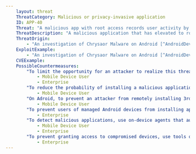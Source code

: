 ```yaml
---
    layout: threat
    ThreatCategory: Malicious or privacy-invasive application
    ID: APP-40
    Threat: "A malicious app with root access records user activity by copying the raw screen buffer (screenshot)."
    ThreatDescription: "A malicious application that has elevated to root privileges may be able to capture the contents of the screen buffer, in essence taking a screenshot of any foreground activity. This would allow an attacker to steal authentication credentals or gain unauthorized access to any other sensitive information displayed in the foreground. Note that this capture would not be handled like a user-initiated screenshot, and would not automatically be stored in default locations read by camera or photo browser apps (e.g. Google Photos)."
    ThreatOrigin:
        - "An investigation of Chrysaor Malware on Android [^AndroidDevBlog-1]"
    ExploitExample:
        - "An investigation of Chrysaor Malware on Android [^AndroidDevBlog-1]"
    CVEExample:
    PossibleCountermeasures:
        "To limit the opportunity for an attacker to realize this threat following a security patch for a priviledge escalation vulnerability, ensure timely installation of mobile OS security updates.":
            - Mobile Device User
            - Enterprise
        "To reduce the probability of installing a malicious application, obtain public apps from an official app store (e.g., Google Play, iTunes Store).":
            - Mobile Device User
        "On Adroid, to prevent an attacker from remotely installing 3rd party malicious apps, ensure Security > Unknown Sources is turned off.":
            - Mobile Device User
        "To prevent users of managed Android devices from installing applications from unknown sources, deploy EMM solutions that effectively disable the Unknown Sources feature.":
            - Enterprise
        "To detect malicious applications, use on-device agents that automatically perform signature- and/or behavior-based malware detection.":
            - Mobile Device User
            - Enterprise
        "To prevent granting access to compromised devices, use tools or device APIs (Android SafetyNet, Samsung Knox hardware-backed remote attestation, or other applicable remote attestation technologies) to detect and block enterprise connectivity from devices that fail attestation or integrity checks.":
            - Enterprise
---
```

